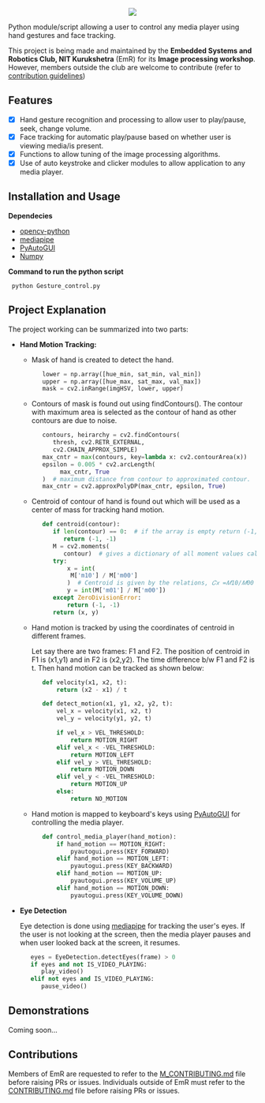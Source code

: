 <p align="center">
  <img src="https://www.technoxian.com/wp-content/uploads/2016/08/maze-solver.png" />
</p>

Python module/script allowing a user to control any media player using hand gestures and face tracking.

This project is being made and maintained by the **Embedded Systems and Robotics Club, NIT Kurukshetra** (EmR) for its **Image processing workshop**. However, members outside the club are welcome to contribute (refer to [contribution guidelines](#contributions))

## Features

- [x] Hand gesture recognition and processing to allow user to play/pause, seek, change volume.
- [x] Face tracking for automatic play/pause based on whether user is viewing media/is present.
- [x] Functions to allow tuning of the image processing algorithms.
- [x] Use of auto keystroke and clicker modules to allow application to any media player.

## Installation and Usage
**Dependecies**

 - [opencv-python](https://pypi.org/project/opencv-python/) 
 - [mediapipe](https://pypi.org/project/mediapipe/)
 - [PyAutoGUI](https://pypi.org/project/PyAutoGUI/)
 - [Numpy](https://numpy.org/)

**Command to run the python script**

     python Gesture_control.py

## Project Explanation
The project working can be summarized into two parts:

 - **Hand Motion Tracking:** 
   - Mask of hand is created to detect the hand. 
     ```python
        lower = np.array([hue_min, sat_min, val_min])
        upper = np.array([hue_max, sat_max, val_max])
        mask = cv2.inRange(imgHSV, lower, upper)
     ```
   - Contours of mask is found out using findContours(). The contour with maximum area is selected as the contour of hand as other contours are due to noise.
     ```python
        contours, heirarchy = cv2.findContours(
           thresh, cv2.RETR_EXTERNAL,
           cv2.CHAIN_APPROX_SIMPLE) 
        max_cntr = max(contours, key=lambda x: cv2.contourArea(x))
        epsilon = 0.005 * cv2.arcLength(
             max_cntr, True
        )  # maximum distance from contour to approximated contour.
        max_cntr = cv2.approxPolyDP(max_cntr, epsilon, True)
     ```
   - Centroid of contour of hand is found out which will be used as a center of mass for tracking hand motion.
     ```python
        def centroid(contour):
           if len(contour) == 0:  # if the array is empty return (-1,-1)
              return (-1, -1)
           M = cv2.moments(
              contour)  # gives a dictionary of all moment values calculated
           try:
               x = int(
                M['m10'] / M['m00']
               )  # Centroid is given by the relations, 𝐶𝑥 =𝑀10/𝑀00 and 𝐶𝑦 =𝑀01/𝑀00
               y = int(M['m01'] / M['m00'])
           except ZeroDivisionError:
               return (-1, -1)
           return (x, y)
     ```
   - Hand motion is tracked by using the coordinates of centroid in different frames.
   
     Let say there are two frames: F1 and F2. The position of centroid in F1 is (x1,y1) and in F2 is (x2,y2). The time difference b/w F1 and F2 is t. Then          hand motion can be tracked as shown below:
     ```python
        def velocity(x1, x2, t):
            return (x2 - x1) / t

        def detect_motion(x1, y1, x2, y2, t):
            vel_x = velocity(x1, x2, t)
            vel_y = velocity(y1, y2, t)

            if vel_x > VEL_THRESHOLD:
                return MOTION_RIGHT
            elif vel_x < -VEL_THRESHOLD:
                return MOTION_LEFT
            elif vel_y > VEL_THRESHOLD:
                return MOTION_DOWN
            elif vel_y < -VEL_THRESHOLD:
                return MOTION_UP
            else:
                return NO_MOTION
     ```
   - Hand motion is mapped to keyboard's keys using [PyAutoGUI](https://pypi.org/project/PyAutoGUI/) for controlling the media player.
     ```python
        def control_media_player(hand_motion):
            if hand_motion == MOTION_RIGHT:
                pyautogui.press(KEY_FORWARD)
            elif hand_motion == MOTION_LEFT:
                pyautogui.press(KEY_BACKWARD)
            elif hand_motion == MOTION_UP:
                pyautogui.press(KEY_VOLUME_UP)
            elif hand_motion == MOTION_DOWN:
                pyautogui.press(KEY_VOLUME_DOWN)
     ```
     
 - **Eye Detection** 
 
     Eye detection is done using [mediapipe](https://pypi.org/project/mediapipe/) for tracking the user's eyes. If the user is not looking at the screen, then the media player pauses and when user looked back at the screen, it resumes.

     ```python
        eyes = EyeDetection.detectEyes(frame) > 0
        if eyes and not IS_VIDEO_PLAYING:
           play_video()
        elif not eyes and IS_VIDEO_PLAYING:
           pause_video()
     ```

## Demonstrations

Coming soon...

## Contributions

Members of EmR are requested to refer to the [M_CONTRIBUTING.md](./M_CONTRIBUTING.md) file before raising PRs or issues. Individuals outside of EmR must refer to the [CONTRIBUTING.md](./CONTRIBUTING.md) file before raising PRs or issues.
